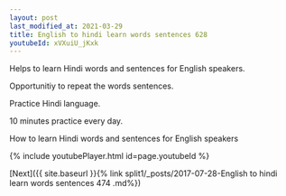 ```yaml
---
layout: post
last_modified_at: 2021-03-29
title: English to hindi learn words sentences 628 
youtubeId: xVXuiU_jKxk
---
```

 
 
Helps to learn Hindi words and sentences for English speakers.

Opportunitiy to repeat the words sentences. 

Practice Hindi language. 
 
10 minutes practice every day. 
 
How to learn Hindi words and sentences for English speakers 
 
{% include youtubePlayer.html id=page.youtubeId %}
 
 
[Next]({{ site.baseurl }}{% link  split1/_posts/2017-07-28-English to hindi learn words sentences 474 .md%})
 
